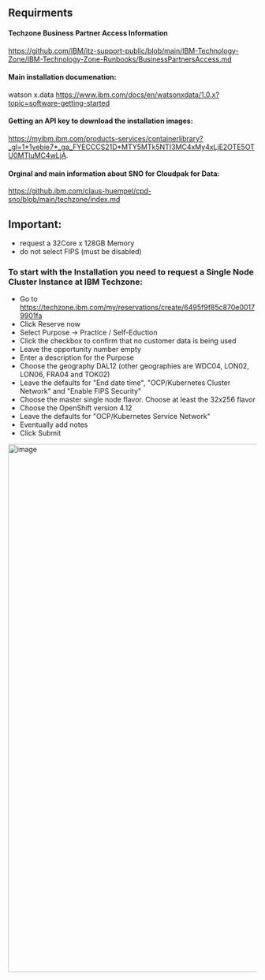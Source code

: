 ## Requirments 
#### Techzone Business Partner Access Information
https://github.com/IBM/itz-support-public/blob/main/IBM-Technology-Zone/IBM-Technology-Zone-Runbooks/BusinessPartnersAccess.md

#### Main installation documenation:
watson x.data https://www.ibm.com/docs/en/watsonxdata/1.0.x?topic=software-getting-started

#### Getting an API key to download the installation images:
https://myibm.ibm.com/products-services/containerlibrary?_gl=1*1yebie7*_ga_FYECCCS21D*MTY5MTk5NTI3MC4xMy4xLjE2OTE5OTU0MTIuMC4wLjA.

#### Orginal and main information about SNO for Cloudpak for Data:
https://github.ibm.com/claus-huempel/cpd-sno/blob/main/techzone/index.md

## Important: 
- request a 32Core x 128GB Memory
- do not select FIPS (must be disabled)

### To start with the Installation you need to request a Single Node Cluster Instance at IBM Techzone:

- Go to https://techzone.ibm.com/my/reservations/create/6495f9f85c870e00179901fa
- Click Reserve now
- Select Purpose -> Practice / Self-Eduction
- Click the checkbox to confirm that no customer data is being used
- Leave the opportunity number empty
- Enter a description for the Purpose
- Choose the geography DAL12 (other geographies are WDC04, LON02, LON06, FRA04 and TOK02)
- Leave the defaults for "End date time", "OCP/Kubernetes Cluster Network" and "Enable FIPS Security"
- Choose the master single node flavor. Choose at least the 32x256 flavor
- Choose the OpenShift version 4.12
- Leave the defaults for "OCP/Kubernetes Service Network"
- Eventually add notes
- Click Submit


<img width="1071" alt="image" src="https://media.github.ibm.com/user/50903/files/ccd0fbbb-893a-44c6-858a-83e5bae8ff4b">



